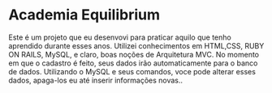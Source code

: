 # Academia Equilibrium

Este é um projeto que eu desenvovi para praticar aquilo que tenho aprendido durante esses anos. Utilizei conhecimentos em HTML,CSS, RUBY ON RAILS, MySQL, e claro, boas noções de Arquitetura MVC. No momento em que o cadastro é feito, seus dados irão automaticamente para o banco de dados. Utilizando o MySQL e seus comandos, voce pode alterar esses dados, apaga-los eu até inserir informações novas..
